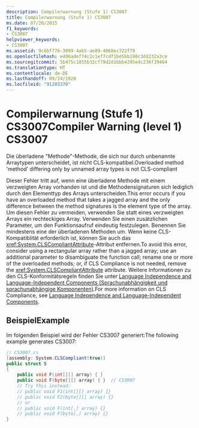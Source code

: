 ```yaml
---
description: Compilerwarnung (Stufe 1) CS3007
title: Compilerwarnung (Stufe 1) CS3007
ms.date: 07/20/2015
f1_keywords:
- CS3007
helpviewer_keywords:
- CS3007
ms.assetid: 9c6bf776-3099-4ab5-ae89-4068ec722f79
ms.openlocfilehash: e406adef74c2c1ef7cdf1be5bb198c3dd232a3ce
ms.sourcegitcommit: 5b475c1855b32cf78d2d1bbb4295e4c236f39464
ms.translationtype: HT
ms.contentlocale: de-DE
ms.lasthandoff: 09/24/2020
ms.locfileid: "91203370"
---
```

# <a name="compiler-warning-level-1-cs3007"></a><span data-ttu-id="e6d0a-103">Compilerwarnung (Stufe 1) CS3007</span><span class="sxs-lookup"><span data-stu-id="e6d0a-103">Compiler Warning (level 1) CS3007</span></span>

<span data-ttu-id="e6d0a-104">Die überladene "Methode"-Methode, die sich nur durch unbenannte Arraytypen unterscheidet, ist nicht CLS-kompatibel.</span><span class="sxs-lookup"><span data-stu-id="e6d0a-104">Overloaded method 'method' differing only by unnamed array types is not CLS-compliant</span></span>  
  
 <span data-ttu-id="e6d0a-105">Dieser Fehler tritt auf, wenn eine überladene Methode mit einem verzweigten Array vorhanden ist und die Methodensignaturen sich lediglich durch den Elementtyp des Arrays unterscheiden.</span><span class="sxs-lookup"><span data-stu-id="e6d0a-105">This error occurs if you have an overloaded method that takes a jagged array and the only difference between the method signatures is the element type of the array.</span></span> <span data-ttu-id="e6d0a-106">Um diesen Fehler zu vermeiden, verwenden Sie statt eines verzweigten Arrays ein rechteckiges Array. Verwenden Sie einen zusätzlichen Parameter, um den Funktionsaufruf eindeutig festzulegen. Benennen Sie mindestens eine der überladenen Methoden um. Wenn keine CLS-Kompatiblität erforderlich ist, können Sie auch das <xref:System.CLSCompliantAttribute>-Attribut entfernen.</span><span class="sxs-lookup"><span data-stu-id="e6d0a-106">To avoid this error, consider using a rectangular array rather than a jagged array; use an additional parameter to disambiguate the function call; rename one or more of the overloaded methods; or, if CLS Compliance is not needed, remove the <xref:System.CLSCompliantAttribute> attribute.</span></span> <span data-ttu-id="e6d0a-107">Weitere Informationen zu den CLS-Konformitätsregeln finden Sie unter [Language Independence and Language-Independent Components (Sprachunabhängigkeit und sprachunabhängige Komponenten)](../../../standard/language-independence-and-language-independent-components.md).</span><span class="sxs-lookup"><span data-stu-id="e6d0a-107">For more information on CLS Compliance, see [Language Independence and Language-Independent Components](../../../standard/language-independence-and-language-independent-components.md).</span></span>  
  
## <a name="example"></a><span data-ttu-id="e6d0a-108">Beispiel</span><span class="sxs-lookup"><span data-stu-id="e6d0a-108">Example</span></span>  

 <span data-ttu-id="e6d0a-109">Im folgenden Beispiel wird der Fehler CS3007 generiert:</span><span class="sxs-lookup"><span data-stu-id="e6d0a-109">The following example generates CS3007:</span></span>  
  
```csharp  
// CS3007.cs  
[assembly: System.CLSCompliant(true)]  
public struct S  
{  
    public void F(int[][] array) { }  
    public void F(byte[][] array) { }  // CS3007  
    // Try this instead:  
    // public void F1(int[][] array) {}  
    // public void F2(byte[][] array) {}  
    // or
    // public void F(int[,] array) {}  
    // public void F(byte[,] array) {}  
}  
```
